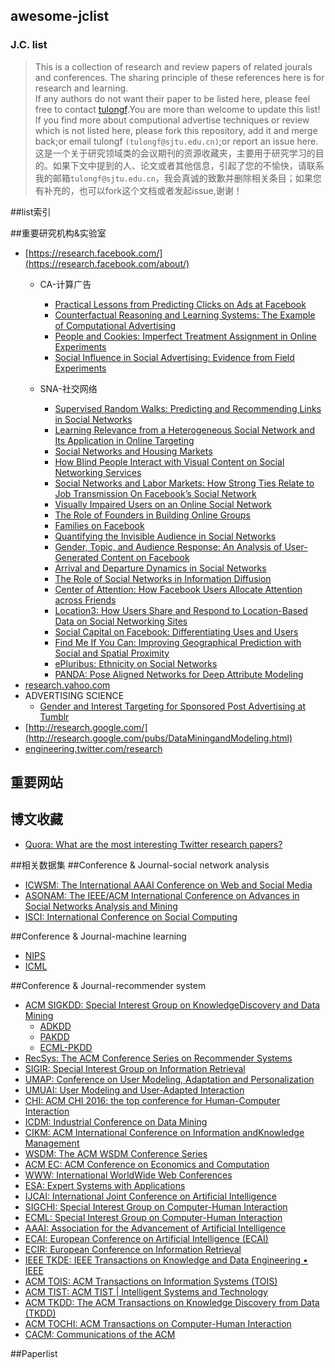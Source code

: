 ## awesome-jclist<br>
### J.C. list
> This is a collection of research and review papers of related jourals and conferences. The sharing principle of these references here is for research and learning.<br>
If any authors do not want their paper to be listed here, please feel free to contact [tulongf](https://github.com/Tulongf/).You are more than welcome to update this list! If you find more about computional advertise techniques or review which is not listed here, please fork this repository, add it and merge back;or email tulongf `(tulongf@sjtu.edu.cn)`;or report an issue here.<br> 
>这是一个关于研究领域类的会议期刊的资源收藏夹，主要用于研究学习的目的。如果下文中提到的人、论文或者其他信息，引起了您的不愉快，请联系我的邮箱`tulongf@sjtu.edu.cn`，我会真诚的致歉并删除相关条目；如果您有补充的，也可以fork这个文档或者发起issue,谢谢！<br> 

##list索引

##重要研究机构&实验室
* [https://research.facebook.com/](https://research.facebook.com/about/)
  * CA-计算广告
    * [Practical Lessons from Predicting Clicks on Ads at Facebook](https://lookaside.fbsbx.com/file/adkdd_2014_camera_ready_junfeng.pdf?token=AWwfeg_sRDpyCrG0vcfFp1KkvdFJN9ljTWTRpgdU1ChiGDEHLq-TvSufroP7wGyCnDaUGMEDM63UQHPtKpjCzQsf9rkMHO2IwHr1E826AMbUbwA1nvGvGMGy2OzijqbBdtE)
    * [Counterfactual Reasoning and Learning Systems: The Example of Computational Advertising](https://lookaside.fbsbx.com/file/bottou13a.pdf?token=AWw3EUoSdramwEOloa2nyKCrGWzmoSvG_jW2-WkIQrNhIz3tU1pEVeUUpj-nI4hH1sIfI8WQ_edGonB3HQgyf3GBgxRa8JrB6XdBeZTR4noQzWuzpm7juXVzqGq5lXNBrQY)
    * [People and Cookies: Imperfect Treatment Assignment in Online Experiments](https://fbcdn-dragon-a.akamaihd.net/hphotos-ak-xpf1/t39.2365-6/12624078_207306319618802_1918566020_n/People_and_Cookies_Imperfect_Treatment_Assignment_in_Online_Experiments.pdf)
    * [Social Influence in Social Advertising: Evidence from Field Experiments](https://lookaside.fbsbx.com/file/ec207-bakshy.pdf?token=AWyqfYs9XdxcUCSojT29JTIN5utPp7P1JdpJq8Kb0P229_YkuTZQUSDQo_b-VgauUo5gOoLYt1Ao4B4NQzqs8AVGYZZUisCAoRJdbtAqqEpOUNGtdoliSxHRLe7LLcNfOMY)
    
  * SNA-社交网络
    * [Supervised Random Walks: Predicting and Recommending Links in Social Networks](https://lookaside.fbsbx.com/file/linkpred-wsdm11.pdf?token=AWyzN5Vwol7cslpidw06SoQhMkBfxo2DnoOYgZy1Zw7ZlTHx6COApE_PRxtqX97MNzBiVOmYKkZM9zf_kgXiHBZ_QmMhaJWJaA8No1Q_IdBByCAn7300PuF90NZQIQtxZgU)
    * [Learning Relevance from a Heterogeneous Social Network and Its Application in Online Targeting](https://lookaside.fbsbx.com/file/sigir11wsim.pdf?token=AWx74-wDKvpWI4Y_wkzcEsK-yb84_qy69wM6mFzk0kUGodxUMbZq4hUf90XsGsu_MTja-JmQDkx1L-P17GZdCTrw3KXtiwsG0vgUvwQEdIHnNfXuEpYOQ8Q-D4OKDkGpvAw)
    * [Social Networks and Housing Markets](https://fbcdn-dragon-a.akamaihd.net/hphotos-ak-xpf1/t39.2365-6/12624078_207306319618802_1918566020_n/People_and_Cookies_Imperfect_Treatment_Assignment_in_Online_Experiments.pdf)
    * [How Blind People Interact with Visual Content on Social Networking Services](https://fbcdn-dragon-a.akamaihd.net/hphotos-ak-xtf1/t39.2365-6/12057245_929261643776927_1326709393_n/How_Blind_People_Interact_with_Visual_Content_on_Social_Networking_Services.pdf)
    * [Social Networks and Labor Markets: How Strong Ties Relate to Job Transmission On Facebook’s Social Network](http://www.journals.uchicago.edu/doi/abs/10.1086/686225)
    * [Visually Impaired Users on an Online Social Network](https://lookaside.fbsbx.com/file/accessibility_0107.pdf?token=AWzNfW3C889Gf-kkb5B14s6whZphgH0oUQUDYC2k6mtmwojVP3yzEOLIJN_ZbsxKruZEhV6_Jsq923Gtdui1_E0r3OGFyIqyQqI_v7jfwtM0dy3kfCTKM2p52nTEHyTFqzg)
    * [The Role of Founders in Building Online Groups](https://lookaside.fbsbx.com/file/p722.pdf?token=AWx6ydhk7hFZjEMULazrLBCIvREcWj0_4vh2YikfXqviLytY77JJ_t-5E5etoESEdO-ni4hJOu66zl0szCp-jLBvGCZKMsdQrSQUNdx_guMkd-IQ1oneYfjAFyqOINJT6Eg)
    * [Families on Facebook](https://lookaside.fbsbx.com/file/Families%20on%20Facebook.pdf?token=AWz4Mu-GMJUs9AUIxuWUvwoL46zBNOr8vJpx7uT4nberZhEXt-kED6E5Luu15NyD516cZZf-Kj_I9ZenxFTO9mVB5wFPsvlt7Q3UjAoGVOLGfBy4Fxh6iZqw_tW6SM0gwHY)
    * [Quantifying the Invisible Audience in Social Networks](https://lookaside.fbsbx.com/file/audience_size.pdf?token=AWxU_geqHHjXudGsAHDLWvE_eP0R-YZ6N_nqedeRwaXDWxd5_Bwbzt18F1ScWJ9_EeEMGKorp7vtLjBDiUYlp0rvxxJfZ9p5zlLZSZQwAKnLc3I5V3dg5ztVlyVcPcwA_mk)
    * [Gender, Topic, and Audience Response: An Analysis of User-Generated Content on Facebook](https://lookaside.fbsbx.com/file/chi2013-yichiaw-facebook%20gender%20topic%20and%20response-final-author.pdf?token=AWyJogpg-JbFTG7sG_C9dujcbnujbhyXhAQhpGV9S6yY-FPPABbok2OovIH9FpDCUgj8DL7KMhYeSXfN-uLXw6KO02CCVDNTipncDJrWMveMDFt2_lTQ-65L3HuQrLBnIvE)
    * [Arrival and Departure Dynamics in Social Networks](https://lookaside.fbsbx.com/file/wsdm60-wuPS1.pdf?token=AWz_JSsUj7zN-udMKEs04a-Hp4eFLZcbZv_jOxj0XUNrjhV2E0YnH8ZgwcvDK-38lOOq96qFxONtRf4FBXOyXFX50cjo7SSfd9uFnONgjC_s6c0Ah7Wp-Gd5VLZyTKvtFZc)
    * [The Role of Social Networks in Information Diffusion](https://lookaside.fbsbx.com/file/1201-2.4145.pdf?token=AWwylqv8j-0E5CASb_jlTBFbsL7ImBl0t2fJAzo5I_GeXRoUOqQB4VVYjboFJBw5KsuqUSgt4RoghrUlbI5jmpPP0S4G64edV2auYGeGOD2r3PN16atk2uaXk9iCGN2C-gY)
    * [Center of Attention: How Facebook Users Allocate Attention across Friends]()
    * [Location3: How Users Share and Respond to Location-Based Data on Social Networking Sites]()
    * [Social Capital on Facebook: Differentiating Uses and Users]()
    * [Find Me If You Can: Improving Geographical Prediction with Social and Spatial Proximity]()
    * [ePluribus: Ethnicity on Social Networks]()
    * [PANDA: Pose Aligned Networks for Deep Attribute Modeling]()
* [research.yahoo.com](https://research.yahoo.com)
 * ADVERTISING SCIENCE
   * [Gender and Interest Targeting for Sponsored Post Advertising at Tumblr](https://research.yahoo.com/publications/8486/gender-and-interest-targeting-sponsored-post-advertising-tumblr)
* [http://research.google.com/](http://research.google.com/pubs/DataMiningandModeling.html)
* [engineering.twitter.com/research](https://engineering.twitter.com/research/community)


## 重要网站
 
## 博文收藏
* [Quora: What are the most interesting Twitter research papers?](https://www.quora.com/What-are-the-most-interesting-Twitter-research-papers#)

##相关数据集
##Conference & Journal-social network analysis
* [ICWSM: The International AAAI Conference on Web and Social Media](http://icwsm.org/2017/index.php)
* [ASONAM: The IEEE/ACM International Conference on Advances in Social Networks Analysis and Mining](http://sbp-brims.org/2016/acceptedpapers/)
* [ISCI: International Conference on Social Computing](http://sbp-brims.org/2016/)

##Conference & Journal-machine learning
* [NIPS](https://papers.nips.cc/)
* [ICML](http://jmlr.org/proceedings/)

 
##Conference & Journal-recommender system
 * [ACM SIGKDD: Special Interest Group on KnowledgeDiscovery and Data Mining](http://www.kdd.org/)
   * [ADKDD](http://www.adkdd.com/)
   * [PAKDD](http://www.adkdd.com/)
   * [ECML-PKDD](http://ecmlpkdd2016.org/)
 * [RecSys: The ACM Conference Series on Recommender Systems](http://recsys.acm.org/)
 * [SIGIR: Special Interest Group on Information Retrieval](http://sigir.org/)
 * [UMAP: Conference on User Modeling, Adaptation and Personalization](http://www.um.org/umap2016/)
 * [UMUAI: User Modeling and User-Adapted Interaction](http://www.umuai.org/)
 * [CHI: ACM CHI 2016: the top conference for Human-Computer Interaction](http://chi2016.acm.org/wp/)
 * [ICDM: Industrial Conference on Data Mining](http://www.cs.uvm.edu/~icdm/)
 * [CIKM: ACM International Conference on Information andKnowledge Management](http://www.cikm.org/)
 * [WSDM: The ACM WSDM Conference Series](http://www.wsdm-conference.org/)
 * [ACM EC: ACM Conference on Economics and Computation](http://www.sigecom.org/ec16/)
 * [WWW: International WorldWide Web Conferences](http://www.informatik.uni-trier.de/~ley/db/conf/www/index.html)
 * [ESA: Expert Systems with Applications](http://www.journals.elsevier.com/expert-systems-with-applications/)
 * [IJCAI: International Joint Conference on Artificial Intelligence](http://ijcai-16.org/)
 * [SIGCHI: Special Interest Group on Computer-Human Interaction](http://www.sigchi.org/)
 * [ECML: Special Interest Group on Computer-Human Interaction](http://www.sigchi.org/)
 * [AAAI: Association for the Advancement of Artificial Intelligence](http://www.aaai.org/home.html)
 * [ECAI: European Conference on Artificial Intelligence (ECAI)](http://www.ecai2016.org/)
 * [ECIR: European Conference on Information Retrieval](http://ecir2016.dei.unipd.it/)
 * [IEEE TKDE: IEEE Transactions on Knowledge and Data Engineering • IEEE](https://www.computer.org/web/tkde)
 * [ACM TOIS: ACM Transactions on Information Systems (TOIS)](http://tois.acm.org/)
 * [ACM TIST: ACM TIST | Intelligent Systems and Technology](http://tist.acm.org/)
 * [ACM TKDD: The ACM Transactions on Knowledge Discovery from Data (TKDD)](http://tkdd.acm.org/)
 * [ACM TOCHI: ACM Transactions on Computer-Human Interaction](https://tochi.acm.org/)
 * [CACM: Communications of the ACM](http://cacm.acm.org/)

##Paperlist


